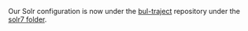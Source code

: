 Our Solr configuration is now under the [bul-traject](https://github.com/Brown-University-Library/bul-traject) repository under the [solr7 folder](https://github.com/Brown-University-Library/bul-traject/tree/master/solr7).


